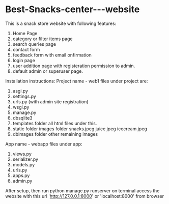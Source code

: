 # Best-Snacks-center---website
This is a snack store website with following features:
1. Home Page
2. category or filter items page
3. search queries page
4. contact form
5. feedback form with email onfirmation
6. login page 
7. user addition page with registeration permission to admin.
8. default admin or superuser page.

Installation instructions:
Project name - web1
files under project are:
1. asgi.py
2. settings.py
3. urls.py (with admin site registration)
4. wsgi.py
5. manage.py
6. dbsqlite3
7. templates folder
          all html files under this.
8. static folder
        images folder
              snacks.jpeg
              juice.jpeg
              icecream.jpeg
9. dbimages folder
          other remaining images
          
App name - webapp
files under app:
1. views.py
2. serializer.py
3. models.py
4. urls.py
5. apps.py
6. admin.py

After setup, then run python manage.py runserver on terminal
access the website with this url 'http://127.0.0.1:8000' or 'localhost:8000' from browser


